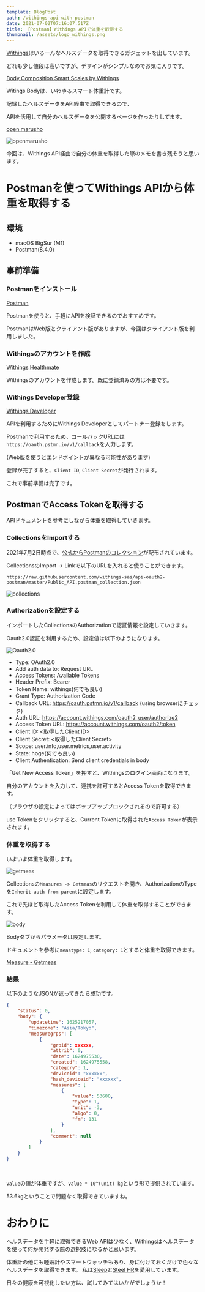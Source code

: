 ```yaml
---
template: BlogPost
path: /withings-api-with-postman
date: 2021-07-02T07:16:07.517Z
title: 【Postman】Withings APIで体重を取得する
thumbnail: /assets/logo_withings.png
---
```

[Withings](https://www.withings.com/jp/ja/)はいろーんなヘルスデータを取得できるガジェットを出しています。

どれも少し値段は高いですが、デザインがシンプルなのでお気に入りです。

[Body Composition Smart Scales by Withings](https://www.withings.com/jp/ja/scales)

Witings Bodyは、いわゆるスマート体重計です。

記録したヘルスデータをAPI経由で取得できるので、

APIを活用して自分のヘルスデータを公開するページを作ったりしてます。

[open marusho](https://open.marusho.io/admin/dashboard)

![openmarusho](/assets/IMG_0741.jpg "openmarusho")

今回は、Withings API経由で自分の体重を取得した際のメモを書き残そうと思います。

# Postmanを使ってWithings APIから体重を取得する

## 環境

* macOS BigSur (M1)
* Postman(8.4.0)

## 事前準備

### Postmanをインストール

[Postman](https://www.postman.com/downloads/)

Postmanを使うと、手軽にAPIを検証できるのでおすすめです。

PostmanはWeb版とクライアント版がありますが、今回はクライアント版を利用しました。

### Withingsのアカウントを作成

[Withings Healthmate](https://healthmate.withings.com/)

Withingsのアカウントを作成します。既に登録済みの方は不要です。

### Withings Developer登録

[Withings Developer](https://account.withings.com/partner/add_oauth2)

APIを利用するためにWithings Developerとしてパートナー登録をします。

Postmanで利用するため、コールバックURLには`https://oauth.pstmn.io/v1/callback`を入力します。

 (Web版を使うとエンドポイントが異なる可能性があります)

登録が完了すると、`Client ID`, `Client Secret`が発行されます。

これで事前準備は完了です。

## PostmanでAccess Tokenを取得する

APIドキュメントを参考にしながら体重を取得していきます。

### CollectionsをImportする

2021年7月2日時点で、[公式からPostmanのコレクション](https://developer.withings.com/developer-guide/getting-started/sample-code/)が配布されています。

CollectionsのImport -> Linkで以下のURLを入れると使うことができます。

`https://raw.githubusercontent.com/withings-sas/api-oauth2-postman/master/Public_API.postman_collection.json`

![collections](/assets/Postman-8.png "collections")

### Authorizationを設定する

インポートしたCollectionsのAuthorizationで認証情報を設定していきます。

Oauth2.0認証を利用するため、設定値は以下のようになります。

![Oauth2.0](/assets/Postman-3.png "Oauth2.0")

* Type: OAuth2.0
* Add auth data to: Request URL
* Access Tokens: Available Tokens
* Header Prefix: Bearer
* Token Name: withings(何でも良い)
* Grant Type: Authorization Code
* Callback URL: https://oauth.pstmn.io/v1/callback (using browserにチェック)
* Auth URL: https://account.withings.com/oauth2_user/authorize2
* Access Token URL: https://account.withings.com/oauth2/token
* Client ID: <取得したClient ID>
* Client Secret: <取得したClient Secret>
* Scope: user.info,user.metrics,user.activity
* State: hoge(何でも良い)
* Client Authentication: Send client credentials in body

「Get New Access Token」を押すと、Withingsのログイン画面になります。

自分のアカウントを入力して、連携を許可するとAccess Tokenを取得できます。

（ブラウザの設定によってはポップアップブロックされるので許可する）

use Tokenをクリックすると、Current Tokenに取得された`Access Token`が表示されます。

### 体重を取得する

いよいよ体重を取得します。

![getmeas](/assets/Postman-5.png "getmeas")

Collectionsの`Measures -> Getmeas`のリクエストを開き、AuthorizationのTypeを`Inherit auth from parent`に設定します。 

これで先ほど取得したAccess Tokenを利用して体重を取得することができます。

![body](/assets/Postman-6.png "body")

Bodyタブからパラメータは設定します。

ドキュメントを参考に`meastype: 1`, `category: 1`とすると体重を取得できます。

[Measure - Getmeas](https://developer.withings.com/api-reference#operation/measure-getmeas)

### 結果

以下のようなJSONが返ってきたら成功です。

```json
{
    "status": 0,
    "body": {
        "updatetime": 1625217057,
        "timezone": "Asia/Tokyo",
        "measuregrps": [
            {
                "grpid": xxxxxx,
                "attrib": 0,
                "date": 1624975530,
                "created": 1624975558,
                "category": 1,
                "deviceid": "xxxxxx",
                "hash_deviceid": "xxxxxx",
                "measures": [
                    {
                        "value": 53600,
                        "type": 1,
                        "unit": -3,
                        "algo": 0,
                        "fm": 131
                    }
                ],
                "comment": null
            }
        ]
    }
}
```

<br>

`value`の値が体重ですが、`value * 10^(unit) kg`という形で提供されています。

53.6kgということで問題なく取得できていますね。



# おわりに

ヘルスデータを手軽に取得できるWeb APIは少なく、Withingsはヘルスデータを使って何か開発する際の選択肢になるかと思います。

体重計の他にも睡眠計やスマートウォッチもあり、身に付けておくだけで色々なヘルスデータを取得できます。 私は[Sleep](https://www.withings.com/jp/ja/sleep)と[Steel HR](https://www.withings.com/jp/ja/steel-hr)を愛用しています。

日々の健康を可視化したい方は、試してみてはいかがでしょうか！
